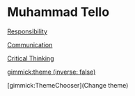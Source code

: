# Muhammad Tello

[Responsibility](responsibility.md)

[Communication](communication.md)

[Critical Thinking](critical-thinking.md)


<!-- set a default theme -->
[gimmick:theme (inverse: false)](readable)

<!-- show a theme chooser in the menu bar -->
[gimmick:ThemeChooser](Change theme)

<!-- show a fork me on github ribbon -->
